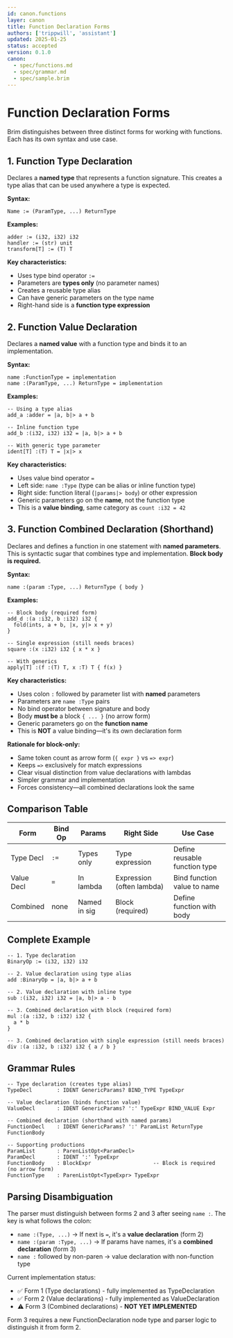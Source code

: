 ```yaml
---
id: canon.functions
layer: canon
title: Function Declaration Forms
authors: ['trippwill', 'assistant']
updated: 2025-01-25
status: accepted
version: 0.1.0
canon:
  - spec/functions.md
  - spec/grammar.md
  - spec/sample.brim
---
```


# Function Declaration Forms

Brim distinguishes between three distinct forms for working with functions. Each has its own syntax and use case.

## 1. Function Type Declaration

Declares a **named type** that represents a function signature. This creates a type alias that can be used anywhere a type is expected.

**Syntax:**
```
Name := (ParamType, ...) ReturnType
```

**Examples:**
```brim
adder := (i32, i32) i32
handler := (str) unit
transform[T] := (T) T
```

**Key characteristics:**
- Uses type bind operator `:=`
- Parameters are **types only** (no parameter names)
- Creates a reusable type alias
- Can have generic parameters on the type name
- Right-hand side is a **function type expression**

## 2. Function Value Declaration

Declares a **named value** with a function type and binds it to an implementation.

**Syntax:**
```
name :FunctionType = implementation
name :(ParamType, ...) ReturnType = implementation
```

**Examples:**
```brim
-- Using a type alias
add_a :adder = |a, b|> a + b

-- Inline function type
add_b :(i32, i32) i32 = |a, b|> a + b

-- With generic type parameter
ident[T] :(T) T = |x|> x
```

**Key characteristics:**
- Uses value bind operator `=`
- Left side: `name :Type` (type can be alias or inline function type)
- Right side: function literal (`|params|> body`) or other expression
- Generic parameters go on the **name**, not the function type
- This is a **value binding**, same category as `count :i32 = 42`

## 3. Function Combined Declaration (Shorthand)

Declares and defines a function in one statement with **named parameters**. This is syntactic sugar that combines type and implementation. **Block body is required.**

**Syntax:**
```
name :(param :Type, ...) ReturnType { body }
```

**Examples:**
```brim
-- Block body (required form)
add_d :(a :i32, b :i32) i32 {
  fold(ints, a + b, |x, y|> x + y)
}

-- Single expression (still needs braces)
square :(x :i32) i32 { x * x }

-- With generics
apply[T] :(f :(T) T, x :T) T { f(x) }
```

**Key characteristics:**
- Uses colon `:` followed by parameter list with **named** parameters
- Parameters are `name :Type` pairs
- No bind operator between signature and body
- Body **must be** a block `{ ... }` (no arrow form)
- Generic parameters go on the **function name**
- This is **NOT** a value binding—it's its own declaration form

**Rationale for block-only:**
- Same token count as arrow form (`{ expr }` vs `=> expr`)
- Keeps `=>` exclusively for match expressions
- Clear visual distinction from value declarations with lambdas
- Simpler grammar and implementation
- Forces consistency—all combined declarations look the same

## Comparison Table

| Form | Bind Op | Params | Right Side | Use Case |
|------|---------|--------|------------|----------|
| Type Decl | `:=` | Types only | Type expression | Define reusable function type |
| Value Decl | `=` | In lambda | Expression (often lambda) | Bind function value to name |
| Combined | none | Named in sig | Block (required) | Define function with body |

## Complete Example

```brim
-- 1. Type declaration
BinaryOp := (i32, i32) i32

-- 2. Value declaration using type alias
add :BinaryOp = |a, b|> a + b

-- 2. Value declaration with inline type
sub :(i32, i32) i32 = |a, b|> a - b

-- 3. Combined declaration with block (required form)
mul :(a :i32, b :i32) i32 {
  a * b
}

-- 3. Combined declaration with single expression (still needs braces)
div :(a :i32, b :i32) i32 { a / b }
```

## Grammar Rules

```hgf
-- Type declaration (creates type alias)
TypeDecl        : IDENT GenericParams? BIND_TYPE TypeExpr

-- Value declaration (binds function value)
ValueDecl       : IDENT GenericParams? ':' TypeExpr BIND_VALUE Expr

-- Combined declaration (shorthand with named params)
FunctionDecl    : IDENT GenericParams? ':' ParamList ReturnType FunctionBody

-- Supporting productions
ParamList       : ParenListOpt<ParamDecl>
ParamDecl       : IDENT ':' TypeExpr
FunctionBody    : BlockExpr                    -- Block is required (no arrow form)
FunctionType    : ParenListOpt<TypeExpr> TypeExpr
```

## Parsing Disambiguation

The parser must distinguish between forms 2 and 3 after seeing `name :`. The key is what follows the colon:

- `name :(Type, ...)` → If next is `=`, it's a **value declaration** (form 2)
- `name :(param :Type, ...)` → If params have names, it's a **combined declaration** (form 3)
- `name :` followed by non-paren → value declaration with non-function type

Current implementation status:
- ✅ Form 1 (Type declarations) - fully implemented as TypeDeclaration
- ✅ Form 2 (Value declarations) - fully implemented as ValueDeclaration  
- ⚠️ Form 3 (Combined declarations) - **NOT YET IMPLEMENTED**

Form 3 requires a new FunctionDeclaration node type and parser logic to distinguish it from form 2.
